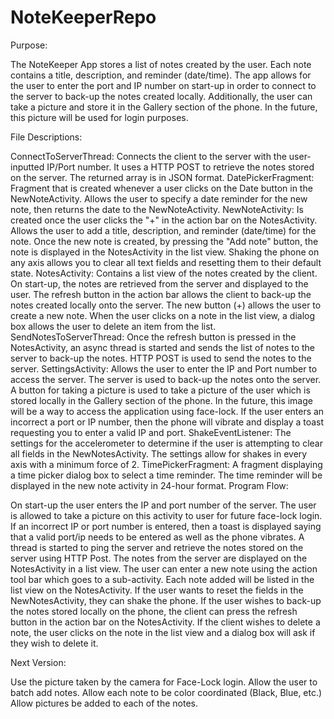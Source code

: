 NoteKeeperRepo
==============

Purpose:

The NoteKeeper App stores a list of notes created by the user. Each note contains a title, description, and reminder (date/time). The app allows for the user to enter the port and IP number on start-up in order to connect to the server to back-up the notes created locally. Additionally, the user can take a picture and store it in the Gallery section of the phone. In the future, this picture will be used for login purposes.

File Descriptions:

ConnectToServerThread: Connects the client to the server with the user-inputted IP/Port number. It uses a HTTP POST to retrieve the notes stored on the server. The returned array is in JSON format.
DatePickerFragment: Fragment that is created whenever a user clicks on the Date button in the
NewNoteActivity. Allows the user to specify a date reminder for the new note, then returns the date to the
NewNoteActivity.
NewNoteActivity: Is created once the user clicks the "+" in the action bar on the NotesActivity. Allows the user to add a title, description, and reminder (date/time) for the note. Once the new note is created, by pressing the "Add note" button, the note is displayed in the NotesActivity in the list view. Shaking the phone on any axis allows you to clear all text fields and resetting them to their default state.
NotesActivity: Contains a list view of the notes created by the client. On start-up, the notes are retrieved from the server and displayed to the user. The refresh button in the action bar allows the client to back-up the notes created locally onto the server. The new button (+) allows the user to create a new note. When the user clicks on a note in the list view, a dialog box allows the user to delete an item from the list.
SendNotesToServerThread: Once the refresh button is pressed in the NotesActivity, an async thread is started and sends the list of notes to the server to back-up the notes. HTTP POST is used to send the notes to the server.
SettingsActivity: Allows the user to enter the IP and Port number to access the server. The server is used to back-up the notes onto the server. A button for taking a picture is used to take a picture of the user which is stored locally in the Gallery section of the phone. In the future, this image will be a way to access the application using face-lock. If the user enters an incorrect a port or IP number, then the phone will vibrate and display a toast requesting you to enter a valid IP and port.
ShakeEventListener: The settings for the accelerometer to determine if the user is attempting to clear all fields in the NewNotesActivity. The settings allow for shakes in every axis with a minimum force of 2.
TimePickerFragment: A fragment displaying a time picker dialog box to select a time reminder. The time reminder will be displayed in the new note activity in 24-hour format.
Program Flow:

On start-up the user enters the IP and port number of the server. The user is allowed to take a picture on this activity to user for future face-lock login. If an incorrect IP or port number is entered, then a toast is displayed saying that a valid port/ip needs to be entered as well as the phone vibrates. A thread is started to ping the server and retrieve the notes stored on the server using HTTP Post. The notes from the server are displayed on the NotesActivity in a list view. The user can enter a new note using the action tool bar which goes to a sub-activity. Each note added will be listed in the list view on the NotesActivity. If the user wants to reset the fields in the NewNotesActivity, they can shake the phone. If the user wishes to back-up the notes stored locally on the phone, the client can press the refresh button in the action bar on the NotesActivity. If the client wishes to delete a note, the user clicks on the note in the list view and a dialog box will ask if they wish to delete it.

Next Version:

Use the picture taken by the camera for Face-Lock login.
Allow the user to batch add notes.
Allow each note to be color coordinated (Black, Blue, etc.)
Allow pictures be added to each of the notes.
